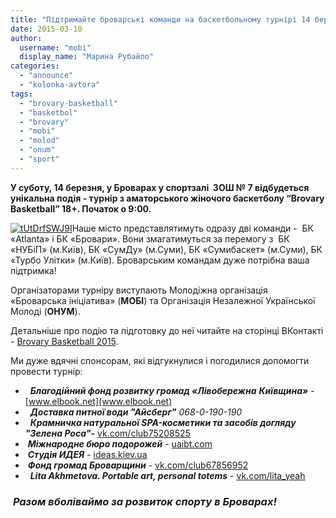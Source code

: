 ```yaml
---
title: "Підтримайте броварські команди на баскетбольному турнірі 14 березня"
date: 2015-03-10
author: 
  username: "mobi"
  display_name: "Марина Рубайло"
categories: 
  - "announce"
  - "kolonka-avtora"
tags: 
  - "brovary-basketball"
  - "basketbol"
  - "brovary"
  - "mobi"
  - "molod"
  - "onum"
  - "sport"
---
```


**У суботу, 14 березня, у Броварах у спортзалі  ЗОШ № 7 відбудеться унікальна подія - турнір з аматорського жіночого баскетболу “Brovary Basketball” 18+. Початок о 9:00.**

[![tUtDrfSWJ9I](https://mpz.brovary.org/wp-content/uploads/2015/03/tUtDrfSWJ9I.jpg)](https://mpz.brovary.org/wp-content/uploads/2015/03/tUtDrfSWJ9I.jpg)Наше місто представлятимуть одразу дві команди -  БК «Atlanta» і БК «Бровари». Вони змагатимуться за перемогу з  БК «НУБіП» (м.Київ), БК «СумДу» (м.Суми), БК «Сумибаскет» (м.Суми), БК «Турбо Улітки» (м.Київ). Броварським командам дуже потрібна ваша підтримка!

Організаторами турніру виступають Молодіжна організація «Броварська ініціатива» (**МОБІ**) та Організація Незалежної Української Молоді (**ОНУМ**).

Детальніше про подію та підготовку до неї читайте на сторінці ВКонтакті - [Brovary Basketball 2015](http://vk.com/brovary_basketball_15).

Ми дуже вдячні спонсорам, які відгукнулися і погодилися допомогти провести турнір:

-   **_Благодійний фонд розвитку громад «Лівобережна_** **_Київщина»_** - [www.elbook.net](www.elbook.net)
-   **_Доставка питної води "Айсберг"_** _068-0-190-190_
-   **_Крамничка натуральної SPA-косметики та засобів догляду "Зелена Роса"-_** [vk.com/club75208525](vk.com/club75208525)
-  **_Міжнародне бюро подорожей_** - [uaibt.com](http://uaibt.com)
-  **_Студія ИДЕЯ_** - [ideas.kiev.ua](http://ideas.kiev.ua)
-  **_Фонд громад Броварщини_** - [vk.com/club67856952](vk.com/club67856952)
-   **_Lita Akhmetova. Portable art, personal totems_** - [vk.com/lita\_yeah](vk.com/lita_yeah)

###  _Разом вболіваймо за розвиток спорту в Броварах!_
